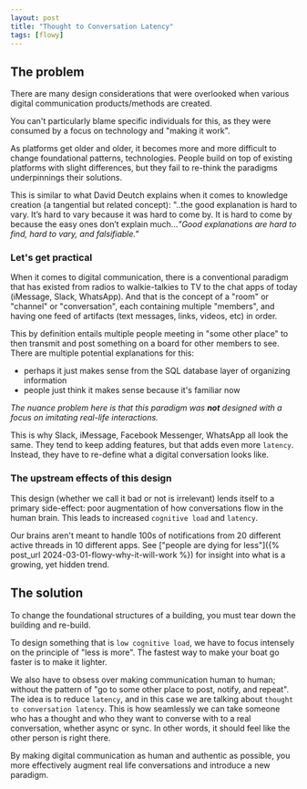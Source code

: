 ```yaml
---
layout: post
title: "Thought to Conversation Latency"
tags: [flowy]
---
```


## The problem
There are many design considerations that were overlooked when various digital communication products/methods are created.

You can't particularly blame specific individuals for this, as they were consumed by a focus on technology and "making it work".

As platforms get older and older, it becomes more and more difficult to change foundational patterns, technologies. People build on top of existing platforms with slight differences, but they fail to re-think the paradigms underpinnings their solutions.

This is similar to what David Deutch explains when it comes to knowledge creation (a tangential but related concept): "..the good explanation is hard to vary. It’s hard to vary because it was hard to come by. It is hard to come by because the easy ones don’t explain much..._"Good explanations are hard to find, hard to vary, and falsifiable."_

### Let's get practical
When it comes to digital communication, there is a conventional paradigm that has existed from radios to walkie-talkies to TV to the chat apps of today (iMessage, Slack, WhatsApp). And that is the concept of a "room" or "channel" or "conversation", each containing multiple "members", and having one feed of artifacts (text messages, links, videos, etc) in order.

This by definition entails multiple people meeting in "some other place" to then transmit and post something on a board for other members to see. There are multiple potential explanations for this:
- perhaps it just makes sense from the SQL database layer of organizing information
- people just think it makes sense because it's familiar now

_The nuance problem here is that this paradigm was **not** designed with a focus on imitating real-life interactions._

This is why Slack, iMessage, Facebook Messenger, WhatsApp all look the same. They tend to keep adding features, but that adds even more `latency`. Instead, they have to re-define what a digital conversation looks like.

### The upstream effects of this design
This design (whether we call it bad or not is irrelevant) lends itself to a primary side-effect: poor augmentation of how conversations flow in the human brain. This leads to increased `cognitive load` and `latency`.

Our brains aren't meant to handle 100s of notifications from 20 different active threads in 10 different apps. See ["people are dying for less"]({% post_url 2024-03-01-flowy-why-it-will-work %}) for insight into what is a growing, yet hidden trend.

## The solution

To change the foundational structures of a building, you must tear down the building and re-build.

To design something that is `low cognitive load`, we have to focus intensely on the principle of "less is more". The fastest way to make your boat go faster is to make it lighter.

We also have to obsess over making communication human to human; without the pattern of "go to some other place to post, notify, and repeat". The idea is to reduce `latency`, and in this case we are talking about `thought to conversation latency`. This is how seamlessly we can take someone who has a thought and who they want to converse with to a real conversation, whether async or sync. In other words, it should feel like the other person is right there.

By making digital communication as human and authentic as possible, you more effectively augment real life conversations and introduce a new paradigm.
